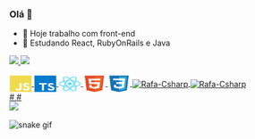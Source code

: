 ### Olá 🤙

- 🔭 Hoje trabalho com front-end
- 🌱 Estudando React, RubyOnRails e Java


<div>
<a href="https://github.com/pedrojobs13/">
<img height="180em" src="https://github-readme-stats.vercel.app/api?username=pedrojobs13&show_icons=true&theme=tokyonight"/>
<img height="180em" src="https://github-readme-stats.vercel.app/api/top-langs/?username=anuraghazra&layout=compact&theme=tokyonight"/>
</div>

<div style="display: inline_block"><br>
  <img align="center" alt="Rafa-Js" height="30" width="40"      src="https://raw.githubusercontent.com/devicons/devicon/master/icons/javascript/javascript-plain.svg">
  <img align="center" alt="Rafa-Ts" height="30" width="40" src="https://raw.githubusercontent.com/devicons/devicon/master/icons/typescript/typescript-plain.svg">
  <img align="center" alt="Rafa-React" height="30" width="40" src="https://raw.githubusercontent.com/devicons/devicon/master/icons/react/react-original.svg">
  <img align="center" alt="Rafa-HTML" height="30" width="40" src="https://raw.githubusercontent.com/devicons/devicon/master/icons/html5/html5-original.svg">
  <img align="center" alt="Rafa-CSS" height="30" width="40" src="https://raw.githubusercontent.com/devicons/devicon/master/icons/css3/css3-original.svg">
  <img align="center" alt="Rafa-Csharp" height="30" width="40" src="https://cdn.jsdelivr.net/gh/devicons/devicon/icons/rails/rails-plain-wordmark.svg">
  <img align="center" alt="Rafa-Csharp" height="30" width="40" src="https://cdn.jsdelivr.net/gh/devicons/devicon/icons/java/java-plain-wordmark.svg" />
  
</div>
 #
 #
 
 <div margin-top="10px>
   <a href="www.linkedin.com/in/pedro-lucas-gomes-8b09621a9
" target="_blank"><img src="https://img.shields.io/badge/-LinkedIn-%230077B5?style=for-the-badge&logo=linkedin&logoColor=white" target="_blank"></a> 

 
 </div>
 
![snake gif](https://github.com/pedrojobs13/pedrojobs13/blob/output/github-contribution-grid-snake.gif) 
